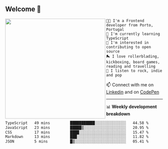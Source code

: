## Welcome 👋

<img align="left" src="https://github.com/saraiovieira/saraiovieira/assets/74243584/32f0e061-fcbb-45fe-8361-571943f17664" width="320"/>

```
👩‍💻 I'm a Frontend developer from Porto, Portugal
🌱 I'm currently learning TypeScript
🚩 I'm interested in contributing to open source
🛼 I love rollerblading, kickboxing, board games, reading and travelling
🎵 I listen to rock, indie and pop
```
📫 Connect with me on [Linkedin](https://www.linkedin.com/in/sara-vieira-frontend-developer/) and on [CodePen](https://codepen.io/saraiovieira)

-------

📊 **Weekly development breakdown**

<!--START_SECTION:waka-->

```txt
TypeScript   49 mins         ███████████░░░░░░░░░░░░░░   44.58 %
JavaScript   23 mins         █████▒░░░░░░░░░░░░░░░░░░░   20.95 %
CSS          17 mins         ████░░░░░░░░░░░░░░░░░░░░░   15.47 %
Markdown     13 mins         ███░░░░░░░░░░░░░░░░░░░░░░   11.82 %
JSON         5 mins          █▒░░░░░░░░░░░░░░░░░░░░░░░   05.41 %
```

<!--END_SECTION:waka-->
